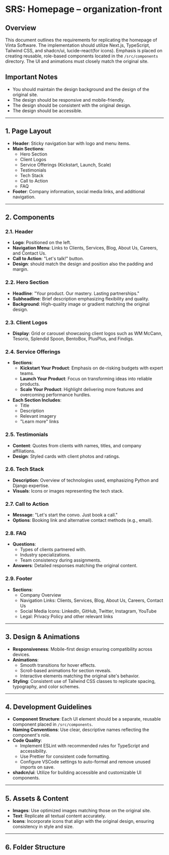 # SRS: Homepage – organization-front

## Overview

This document outlines the requirements for replicating the homepage of Vinta Software. The implementation should utilize Next.js, TypeScript, Tailwind CSS, and shadcn/ui, lucide-react(for icons). Emphasis is placed on creating reusable, role-based components located in the `/src/components` directory. The UI and animations must closely match the original site.

## Important Notes

- You should maintain the design background and the design of the original site.
- The design should be responsive and mobile-friendly.
- The design should be consistent with the original design.
- The design should be accessible.

---

## 1. Page Layout

- **Header**: Sticky navigation bar with logo and menu items.
- **Main Sections**:
  - Hero Section
  - Client Logos
  - Service Offerings (Kickstart, Launch, Scale)
  - Testimonials
  - Tech Stack
  - Call to Action
  - FAQ
- **Footer**: Company information, social media links, and additional navigation.

---

## 2. Components

### 2.1. Header

- **Logo**: Positioned on the left.
- **Navigation Menu**: Links to Clients, Services, Blog, About Us, Careers, and Contact Us.
- **Call to Action**: "Let's talk!" button.
- **Design**: should match the design and position also the padding and margin.

### 2.2. Hero Section

- **Headline**: "Your product. Our mastery. Lasting partnerships."
- **Subheadline**: Brief description emphasizing flexibility and quality.
- **Background**: High-quality image or gradient matching the original design.

### 2.3. Client Logos

- **Display**: Grid or carousel showcasing client logos such as WM McCann, Tesorio, Splendid Spoon, BentoBox, PlusPlus, and Findigs.

### 2.4. Service Offerings

- **Sections**:
  - **Kickstart Your Product**: Emphasis on de-risking budgets with expert teams.
  - **Launch Your Product**: Focus on transforming ideas into reliable products.
  - **Scale Your Product**: Highlight delivering more features and overcoming performance hurdles.
- **Each Section Includes**:
  - Title
  - Description
  - Relevant imagery
  - "Learn more" links

### 2.5. Testimonials

- **Content**: Quotes from clients with names, titles, and company affiliations.
- **Design**: Styled cards with client photos and ratings.

### 2.6. Tech Stack

- **Description**: Overview of technologies used, emphasizing Python and Django expertise.
- **Visuals**: Icons or images representing the tech stack.

### 2.7. Call to Action

- **Message**: "Let's start the convo. Just book a call."
- **Options**: Booking link and alternative contact methods (e.g., email).

### 2.8. FAQ

- **Questions**:
  - Types of clients partnered with.
  - Industry specializations.
  - Team consistency during assignments.
- **Answers**: Detailed responses matching the original content.

### 2.9. Footer

- **Sections**:
  - Company Overview
  - Navigation Links: Clients, Services, Blog, About Us, Careers, Contact Us
  - Social Media Icons: LinkedIn, GitHub, Twitter, Instagram, YouTube
  - Legal: Privacy Policy and other relevant links

---

## 3. Design & Animations

- **Responsiveness**: Mobile-first design ensuring compatibility across devices.
- **Animations**:
  - Smooth transitions for hover effects.
  - Scroll-based animations for section reveals.
  - Interactive elements matching the original site's behavior.
- **Styling**: Consistent use of Tailwind CSS classes to replicate spacing, typography, and color schemes.

---

## 4. Development Guidelines

- **Component Structure**: Each UI element should be a separate, reusable component placed in `/src/components`.
- **Naming Conventions**: Use clear, descriptive names reflecting the component's role.
- **Code Quality**:
  - Implement ESLint with recommended rules for TypeScript and accessibility.
  - Use Prettier for consistent code formatting.
  - Configure VSCode settings to auto-format and remove unused imports on save.
- **shadcn/ui**: Utilize for building accessible and customizable UI components.

---

## 5. Assets & Content

- **Images**: Use optimized images matching those on the original site.
- **Text**: Replicate all textual content accurately.
- **Icons**: Incorporate icons that align with the original design, ensuring consistency in style and size.

---

## 6. Folder Structure
